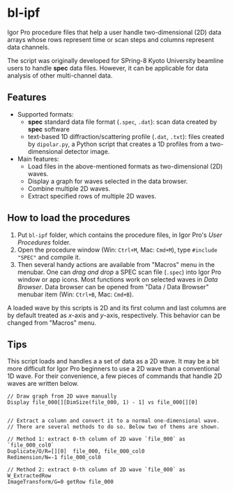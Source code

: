 bl-ipf
====

Igor Pro procedure files that help a user handle two-dimensional (2D) data arrays whose rows represent time or scan steps and columns represent data channels.

The script was originally developed for SPring-8 Kyoto University beamline users to handle __spec__ data files.
However, it can be applicable for data analysis of other multi-channel data.

Features
----

* Supported formats:
  * __spec__ standard data file format (`.spec`, `.dat`): scan data created by __spec__ software
  * text-based 1D diffraction/scattering profile (`.dat`, `.txt`): files created by `dipolar.py`, a Python script that creates a 1D profiles from a two-dimensional detector image.
* Main features:
  * Load files in the above-mentioned formats as two-dimensional (2D) waves.
  * Display a graph for waves selected in the data browser.
  * Combine multiple 2D waves.
  * Extract specified rows of multiple 2D waves.

How to load the procedures
----

1. Put `bl-ipf` folder, which contains the procedure files, in Igor Pro's _User Procedures_ folder.
1. Open the procedure window (Win: `Ctrl+M`, Mac: `Cmd+M`), type `#include "SPEC"` and compile it.
1. Then several handy actions are available from "Macros" menu in the menubar. One can _drag and drop_ a SPEC scan file (`.spec`) into Igor Pro window or app icons. Most functions work on selected waves in _Data Browser_. Data browser can be opened from "Data / Data Browser" menubar item (Win: `Ctrl+B`, Mac: `Cmd+B`).

A loaded wave by this scripts is 2D and its first column and last columns are by default treated as _x_-axis and _y_-axis, respectively.
This behavior can be changed from "Macros" menu.

Tips
----

This script loads and handles a a set of data as a 2D wave.
It may be a bit more difficult for Igor Pro beginners to use a 2D wave than a conventional 1D wave.
For their convenience, a few pieces of commands that handle 2D waves are written below.

```igorpro
// Draw graph from 2D wave manually
Display file_000[][DimSize(file_000, 1) - 1] vs file_000[][0]


// Extract a column and convert it to a normal one-dimensional wave.
// There are several methods to do so. Below two of thems are shown.

// Method 1: extract 0-th column of 2D wave `file_000` as `file_000_col0`
Duplicate/O/R=[][0]  file_000, file_000_col0
Redimension/N=-1 file_000_col0

// Method 2: extract 0-th column of 2D wave `file_000` as W_ExtractedRow
ImageTransform/G=0 getRow file_000
```
